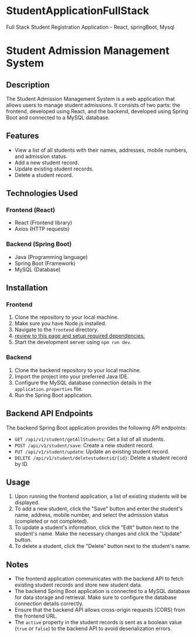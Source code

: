 # StudentApplicationFullStack
Full Stack Student Registration Application - React, springBoot, Mysql

# Student Admission Management System

## Description

The Student Admission Management System is a web application that allows users to manage student admissions. It consists of two parts: the frontend, developed using React, and the backend, developed using Spring Boot and connected to a MySQL database.

## Features

- View a list of all students with their names, addresses, mobile numbers, and admission status.
- Add a new student record.
- Update existing student records.
- Delete a student record.

## Technologies Used

### Frontend (React)

- React (Frontend library)
- Axios (HTTP requests)

### Backend (Spring Boot)

- Java (Programming language)
- Spring Boot (Framework)
- MySQL (Database)

## Installation

### Frontend

1. Clone the repository to your local machine.
2. Make sure you have Node.js installed.
3. Navigate to the `frontend` directory.
4. [review to this page and setup required dependencies.](https://tailwindcss.com/docs/guides/vite)
5. Start the development server using `npm run dev`.

### Backend

1. Clone the backend repository to your local machine.
2. Import the project into your preferred Java IDE.
3. Configure the MySQL database connection details in the `application.properties` file.
4. Run the Spring Boot application.

## Backend API Endpoints

The backend Spring Boot application provides the following API endpoints:

- `GET /api/v1/student/getAllStudents`: Get a list of all students.
- `POST /api/v1/student/save`: Create a new student record.
- `PUT /api/v1/student/update`: Update an existing student record.
- `DELETE /api/v1/student/deletestudentid/{id}`: Delete a student record by ID.

## Usage

1. Upon running the frontend application, a list of existing students will be displayed.
2. To add a new student, click the "Save" button and enter the student's name, address, mobile number, and select the admission status (completed or not completed).
3. To update a student's information, click the "Edit" button next to the student's name. Make the necessary changes and click the "Update" button.
4. To delete a student, click the "Delete" button next to the student's name.

## Notes

- The frontend application communicates with the backend API to fetch existing student records and store new student data.
- The backend Spring Boot application is connected to a MySQL database for data storage and retrieval. Make sure to configure the database connection details correctly.
- Ensure that the backend API allows cross-origin requests (CORS) from the frontend URL.
- The `active` property in the student records is sent as a boolean value (`true` or `false`) to the backend API to avoid deserialization errors.

